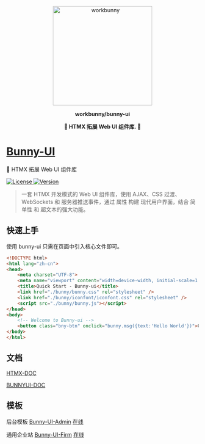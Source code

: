 <p align="center"><img width="260px" src="https://chaz6chez.cn/images/workbunny-logo.png" alt="workbunny"></p>

**<p align="center">workbunny/bunny-ui</p>**

**<p align="center">🐇 HTMX 拓展 Web UI 组件库. 🐇</p>**

# [Bunny-UI](https://workbunny.github.io/bunny-ui/)

🐇 HTMX 拓展 Web UI 组件库

<p>
  <a href="https://github.com/workbunny/bunny-ui/LICENSE">
    <img src="https://img.shields.io/badge/License-MIT-blue" alt="License">
  </a>
  <a href="https://github.com/workbunny/bunny-ui/releases">
    <img src="https://badgen.net/github/release/workbunny/bunny-ui" alt="Version">
  </a>
</p>

> 一套 HTMX 开发模式的 Web UI 组件库，使用 AJAX、CSS 过渡、WebSockets 和 服务器推送事件，通过 属性 构建 现代用户界面，结合 简单性 和 超文本的强大功能。

## 快速上手

使用 bunny-ui 只需在页面中引入核心文件即可。

```html
<!DOCTYPE html>
<html lang="zh-cn">
<head>
    <meta charset="UTF-8">
    <meta name="viewport" content="width=device-width, initial-scale=1.0">
    <title>Quick Start - Bunny-ui</title>
    <link href="./bunny/bunny.css" rel="stylesheet" />
    <link href="./bunny/iconfont/iconfont.css" rel="stylesheet" />
    <script src="./bunny/bunny.js"></script>
</head>
<body>
    <!-- Welcome to Bunny-ui -->
    <button class="bny-btn" onclick="bunny.msg({text:'Hello World'})">Click me</button>
</body>
</html>
```

## 文档

[HTMX-DOC](https://htmx.docs-hub.com/)

[BUNNYUI-DOC](https://workbunny.github.io/bunny-ui/)

## 模板

后台模板 [Bunny-UI-Admin](https://github.com/KingBes/bunny-ui-admin-template) [在线](http://bnyadmin.kesug.com/)

通用企业站 [Bunny-UI-Firm](https://github.com/KingBes/bunny-ui-firm-template) [在线](http://kingbes.kesug.com/)